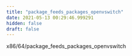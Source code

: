 ```yaml
---
title: "package_feeds_packages_openvswitch"
date: 2021-05-13 00:29:46.999291
hidden: false
draft: false
---
```


x86/64/package_feeds_packages_openvswitch

